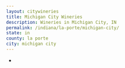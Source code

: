 ```yaml
---
layout: citywineries
title: Michigan City Wineries
description: Wineries in Michigan City, IN
permalink: /indiana/la-porte/michigan-city/
state: in
county: la porte
city: michigan city
---
```

-
